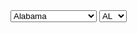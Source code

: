 <select name="state">
	<option value="AL">Alabama</option>
	<option value="AK">Alaska</option>
	<option value="AZ">Arizona</option>
	<option value="AR">Arkansas</option>
	<option value="CA">California</option>
	<option value="CO">Colorado</option>
	<option value="CT">Connecticut</option>
	<option value="DE">Delaware</option>
	<option value="DC">District of Columbia</option>
	<option value="FL">Florida</option>
	<option value="GA">Georgia</option>
	<option value="HI">Hawaii</option>
	<option value="ID">Idaho</option>
	<option value="IL">Illinois</option>
	<option value="IN">Indiana</option>
	<option value="IA">Iowa</option>
	<option value="KS">Kansas</option>
	<option value="KY">Kentucky</option>
	<option value="LA">Louisiana</option>
	<option value="ME">Maine</option>
	<option value="MD">Maryland</option>
	<option value="MA">Massachusetts</option>
	<option value="MI">Michigan</option>
	<option value="MN">Minnesota</option>
	<option value="MS">Mississippi</option>
	<option value="MO">Missouri</option>
	<option value="MT">Montana</option>
	<option value="NE">Nebraska</option>
	<option value="NV">Nevada</option>
	<option value="NH">New Hampshire</option>
	<option value="NJ">New Jersey</option>
	<option value="NM">New Mexico</option>
	<option value="NY">New York</option>
	<option value="NC">North Carolina</option>
	<option value="ND">North Dakota</option>
	<option value="OH">Ohio</option>
	<option value="OK">Oklahoma</option>
	<option value="OR">Oregon</option>
	<option value="PA">Pennsylvania</option>
	<option value="RI">Rhode Island</option>
	<option value="SC">South Carolina</option>
	<option value="SD">South Dakota</option>
	<option value="TN">Tennessee</option>
	<option value="TX">Texas</option>
	<option value="UT">Utah</option>
	<option value="VT">Vermont</option>
	<option value="VA">Virginia</option>
	<option value="WA">Washington</option>
	<option value="WV">West Virginia</option>
	<option value="WI">Wisconsin</option>
	<option value="WY">Wyoming</option>
</select>

<select name="state">
	<option value="AL">AL</option>
	<option value="AK">AK</option>
	<option value="AZ">AZ</option>
	<option value="AR">AR</option>
	<option value="CA">CA</option>
	<option value="CO">CO</option>
	<option value="CT">CT</option>
	<option value="DE">DE</option>
	<option value="DC">DC</option>
	<option value="FL">FL</option>
	<option value="GA">GA</option>
	<option value="HI">HI</option>
	<option value="ID">ID</option>
	<option value="IL">IL</option>
	<option value="IN">IN</option>
	<option value="IA">IA</option>
	<option value="KS">KS</option>
	<option value="KY">KY</option>
	<option value="LA">LA</option>
	<option value="ME">ME</option>
	<option value="MD">MD</option>
	<option value="MA">MA</option>
	<option value="MI">MI</option>
	<option value="MN">MN</option>
	<option value="MS">MS</option>
	<option value="MO">MO</option>
	<option value="MT">MT</option>
	<option value="NE">NE</option>
	<option value="NV">NV</option>
	<option value="NH">NH</option>
	<option value="NJ">NJ</option>
	<option value="NM">NM</option>
	<option value="NY">NY</option>
	<option value="NC">NC</option>
	<option value="ND">ND</option>
	<option value="OH">OH</option>
	<option value="OK">OK</option>
	<option value="OR">OR</option>
	<option value="PA">PA</option>
	<option value="RI">RI</option>
	<option value="SC">SC</option>
	<option value="SD">SD</option>
	<option value="TN">TN</option>
	<option value="TX">TX</option>
	<option value="UT">UT</option>
	<option value="VT">VT</option>
	<option value="VA">VA</option>
	<option value="WA">WA</option>
	<option value="WV">WV</option>
	<option value="WI">WI</option>
	<option value="WY">WY</option>
</select>
